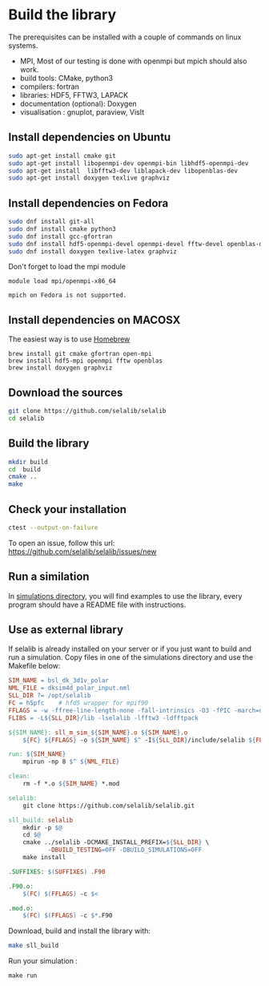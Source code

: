 # Build the library

The prerequisites can be installed with a couple of commands on linux systems. 
- MPI, Most of our testing is done with openmpi but mpich should also work.
- build tools: CMake, python3
- compilers: fortran
- libraries: HDF5, FFTW3, LAPACK
- documentation (optional): Doxygen
- visualisation : gnuplot, paraview, VisIt

## Install dependencies on Ubuntu

```bash
sudo apt-get install cmake git
sudo apt-get install libopenmpi-dev openmpi-bin libhdf5-openmpi-dev
sudo apt-get install  libfftw3-dev liblapack-dev libopenblas-dev
sudo apt-get install doxygen texlive graphviz
```

## Install dependencies on Fedora

```bash
sudo dnf install git-all
sudo dnf install cmake python3
sudo dnf install gcc-gfortran
sudo dnf install hdf5-openmpi-devel openmpi-devel fftw-devel openblas-devel
sudo dnf install doxygen texlive-latex graphviz
```

Don't forget to load the mpi module

```
module load mpi/openmpi-x86_64
```

```{warning}
mpich on Fedora is not supported.
```
## Install dependencies on MACOSX

The easiest way is to use [Homebrew](https://brew.sh)

```
brew install git cmake gfortran open-mpi
brew install hdf5-mpi openmpi fftw openblas
brew install doxygen graphviz
```

## Download the sources
```bash
git clone https://github.com/selalib/selalib
cd selalib
```

## Build the library
```bash
mkdir build
cd  build
cmake ..
make 
```
## Check your installation
```bash
ctest --output-on-failure
```

To open an issue, follow this url: <https://github.com/selalib/selalib/issues/new>

## Run a similation

In [simulations directory](https://github.com/selalib/selalib/tree/main/simulations), you will find examples to use the library, every program should have a README file with instructions.

## Use as external library

If selalib is already installed on your server or if you just want to build and run a simulation. Copy files in one of the simulations directory and use the Makefile below:

```makefile
SIM_NAME = bsl_dk_3d1v_polar
NML_FILE = dksim4d_polar_input.nml
SLL_DIR ?= /opt/selalib
FC = h5pfc    # hfd5 wrapper for mpif90
FFLAGS = -w -ffree-line-length-none -fall-intrinsics -O3 -fPIC -march=native -I${SLL_DIR}/include/selalib
FLIBS = -L${SLL_DIR}/lib -lselalib -lfftw3 -ldfftpack

${SIM_NAME}: sll_m_sim_${SIM_NAME}.o ${SIM_NAME}.o
	${FC} ${FFLAGS} -o ${SIM_NAME} $^ -I${SLL_DIR}/include/selalib ${FLIBS}

run: ${SIM_NAME}
	mpirun -np 8 $^ ${NML_FILE}

clean:
	rm -f *.o ${SIM_NAME} *.mod

selalib:
	git clone https://github.com/selalib/selalib.git

sll_build: selalib
	mkdir -p $@
	cd $@
	cmake ../selalib -DCMAKE_INSTALL_PREFIX=${SLL_DIR} \
 	       -DBUILD_TESTING=OFF -DBUILD_SIMULATIONS=OFF
	make install

.SUFFIXES: $(SUFFIXES) .F90

.F90.o:
	$(FC) $(FFLAGS) -c $<

.mod.o:
	$(FC) $(FFLAGS) -c $*.F90
```

Download, build and install the library with:
```bash
make sll_build
```
Run your simulation :
```
make run
```
